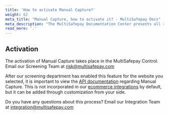 ```yaml
---
title: 'How to activate Manual Capture?'
weight: 62
meta_title: "Manual Capture, how to activate it? - MultiSafepay Docs"
meta_description: "The MultiSafepay Documentation Center presents all relevant information about our Plugins and API. You can also find support pages for payment methods, tools and general questions as well as the contact details of our Support and Integration Teams."
read_more: '.'
---
```

## Activation

The activation of Manual Capture takes place in the MultiSafepay Control. Email our Screening Team at <risk@multisafepay.com>

After our screening department has enabled this feature for the website you selected, it is important to view the [API documentation](/api/#manual-capture-authorization) regarding Manual Capture. This is not incorporated in our [ecommerce integrations](/integrations/ecommerce-integrations) by default, but it can be added through customization from your side.

Do you have any questions about this process? Email our Integration Team at <integration@multisafepay.com>
